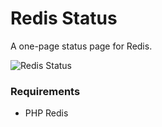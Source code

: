 Redis Status
===

A one-page status page for Redis.

![Redis Status](http://i.imgur.com/PRyAio6.png)

### Requirements
* PHP Redis
